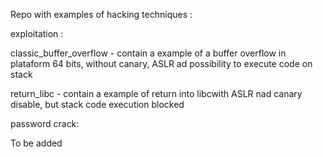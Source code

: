                                                                          
Repo with examples of hacking techniques :

exploitation :

classic_buffer_overflow - contain a example of a buffer overflow in plataform 64 bits, without canary, ASLR ad possibility to execute code on stack

return_libc            - contain a example of return into libcwith ASLR nad canary disable, but stack code execution blocked

password crack:

To be added

